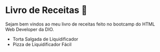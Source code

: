 # Livro de Receitas :cake:

Sejam bem vindos ao meu livro de receitas feito no bootcamp do HTML Web Developer da DIO.

- Torta Salgada de Liquidificador
- Pizza de Liquidificador Fácil

